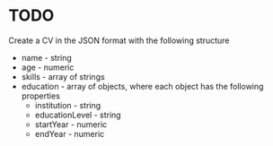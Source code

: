 # TODO

Create a CV in the JSON format with the following structure

* name - string
* age - numeric
* skills - array of strings
* education - array of objects, where each object has the following properties
    * institution - string
    * educationLevel - string
    * startYear - numeric
    * endYear - numeric
